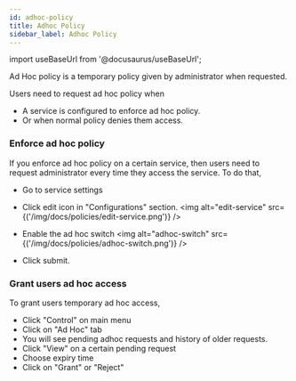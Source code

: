 ```yaml
---
id: adhoc-policy
title: Adhoc Policy
sidebar_label: Adhoc Policy
---
```


import useBaseUrl from '@docusaurus/useBaseUrl';

Ad Hoc policy is a temporary policy given by administrator when requested. 

Users need to request ad hoc policy when
* A service is configured to enforce ad hoc policy.
* Or when normal policy denies them access.

### Enforce ad hoc policy
If you enforce ad hoc policy on a certain service, then users need to request administrator every time they access the service.
To do that,
* Go to service settings
* Click edit icon in "Configurations" section.
<img  alt="edit-service" src={('/img/docs/policies/edit-service.png')} />
* Enable the ad hoc switch
<img  alt="adhoc-switch" src={('/img/docs/policies/adhoc-switch.png')} />

* Click submit.


### Grant users ad hoc access
To grant users temporary ad hoc access,

* Click  "Control" on main menu
* Click on "Ad Hoc" tab
* You will see pending adhoc requests and history of older requests.
* Click "View" on a certain pending request
* Choose expiry time
* Click on "Grant" or "Reject" 




